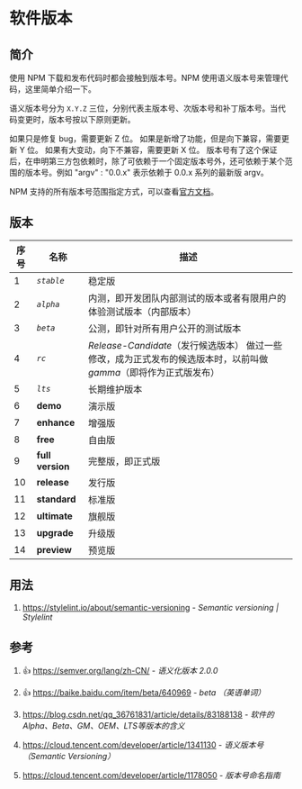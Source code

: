 # 软件版本

## 简介

使用 NPM 下载和发布代码时都会接触到版本号。NPM 使用语义版本号来管理代码，这里简单介绍一下。

语义版本号分为 `X.Y.Z` 三位，分别代表主版本号、次版本号和补丁版本号。当代码变更时，版本号按以下原则更新。

如果只是修复 bug，需要更新 Z 位。
如果是新增了功能，但是向下兼容，需要更新 Y 位。
如果有大变动，向下不兼容，需要更新 X 位。
版本号有了这个保证后，在申明第三方包依赖时，除了可依赖于一个固定版本号外，还可依赖于某个范围的版本号。例如 "argv" :  "0.0.x" 表示依赖于 0.0.x 系列的最新版 argv。

NPM 支持的所有版本号范围指定方式，可以查看[官方文档](https://docs.npmjs.com/about-semantic-versioning)。

## 版本

| 序号 | 名称             | 描述                                                         |
| ---- | ---------------- | ------------------------------------------------------------ |
| 1    | *`stable`*         | 稳定版                                                       |
| 2    | *`alpha`*          | 内测，即开发团队内部测试的版本或者有限用户的体验测试版本（内部版本） |
| 3    | *`beta`*           | 公测，即针对所有用户公开的测试版本                           |
| 4    | *`rc`*             | *Release-Candidate*（发行候选版本） 做过一些修改，成为正式发布的候选版本时，以前叫做 *gamma*（即将作为正式版发布） |
| 5    | *`lts`*          | 长期维护版本                                                 |
| 6    | **demo**         | 演示版                                                       |
| 7    | **enhance**      | 增强版                                                       |
| 8    | **free**         | 自由版                                                       |
| 9    | **full version** | 完整版，即正式版                                             |
| 10   | **release**      | 发行版                                                       |
| 11   | **standard**     | 标准版                                                       |
| 12   | **ultimate**     | 旗舰版                                                       |
| 13   | **upgrade**      | 升级版                                                       |
| 14   | **preview**       | 预览版

## 用法

1. https://stylelint.io/about/semantic-versioning - *Semantic versioning | Stylelint*

## 参考

1. 👍 https://semver.org/lang/zh-CN/ - *语义化版本 2.0.0*

2. 👍 https://baike.baidu.com/item/beta/640969 - *beta （英语单词）*

3. https://blog.csdn.net/qq_36761831/article/details/83188138 - *软件的Alpha、Beta、GM、OEM、LTS等版本的含义*

4. https://cloud.tencent.com/developer/article/1341130 - *语义版本号（Semantic Versioning）*

5. https://cloud.tencent.com/developer/article/1178050 - *版本号命名指南*
